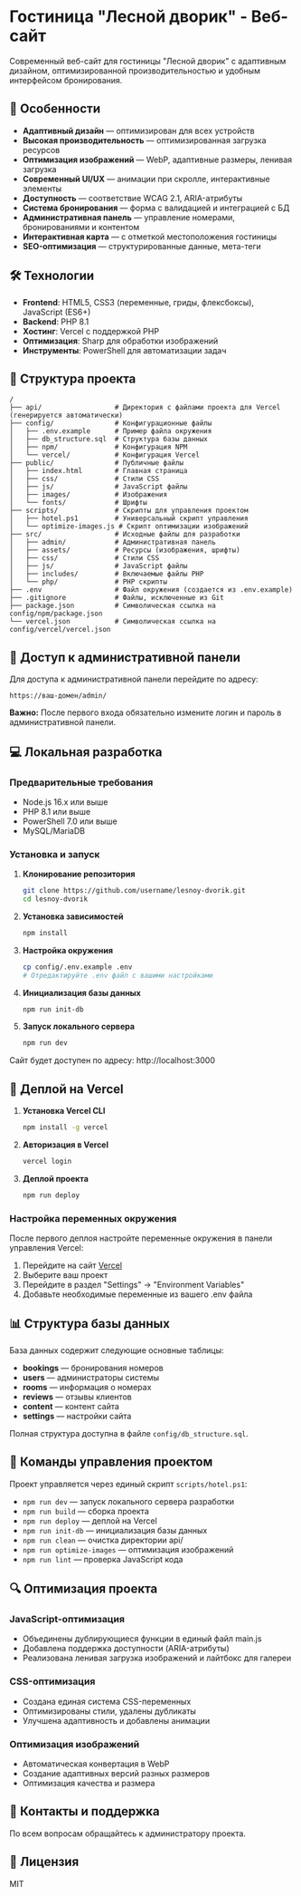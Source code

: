 # Гостиница "Лесной дворик" - Веб-сайт

Современный веб-сайт для гостиницы "Лесной дворик" с адаптивным дизайном, оптимизированной производительностью и удобным интерфейсом бронирования.

## 🌟 Особенности

- **Адаптивный дизайн** — оптимизирован для всех устройств
- **Высокая производительность** — оптимизированная загрузка ресурсов
- **Оптимизация изображений** — WebP, адаптивные размеры, ленивая загрузка
- **Современный UI/UX** — анимации при скролле, интерактивные элементы
- **Доступность** — соответствие WCAG 2.1, ARIA-атрибуты
- **Система бронирования** — форма с валидацией и интеграцией с БД
- **Административная панель** — управление номерами, бронированиями и контентом
- **Интерактивная карта** — с отметкой местоположения гостиницы
- **SEO-оптимизация** — структурированные данные, мета-теги

## 🛠️ Технологии

- **Frontend**: HTML5, CSS3 (переменные, гриды, флексбоксы), JavaScript (ES6+)
- **Backend**: PHP 8.1
- **Хостинг**: Vercel с поддержкой PHP
- **Оптимизация**: Sharp для обработки изображений
- **Инструменты**: PowerShell для автоматизации задач

## 📁 Структура проекта

```
/
├── api/                  # Директория с файлами проекта для Vercel (генерируется автоматически)
├── config/               # Конфигурационные файлы
│   ├── .env.example      # Пример файла окружения
│   ├── db_structure.sql  # Структура базы данных
│   ├── npm/              # Конфигурация NPM
│   └── vercel/           # Конфигурация Vercel
├── public/               # Публичные файлы
│   ├── index.html        # Главная страница
│   ├── css/              # Стили CSS
│   ├── js/               # JavaScript файлы
│   ├── images/           # Изображения
│   └── fonts/            # Шрифты
├── scripts/              # Скрипты для управления проектом
│   ├── hotel.ps1         # Универсальный скрипт управления
│   └── optimize-images.js # Скрипт оптимизации изображений
├── src/                  # Исходные файлы для разработки
│   ├── admin/            # Административная панель
│   ├── assets/           # Ресурсы (изображения, шрифты)
│   ├── css/              # Стили CSS
│   ├── js/               # JavaScript файлы
│   ├── includes/         # Включаемые файлы PHP
│   └── php/              # PHP скрипты
├── .env                  # Файл окружения (создается из .env.example)
├── .gitignore            # Файлы, исключенные из Git
├── package.json          # Символическая ссылка на config/npm/package.json
└── vercel.json           # Символическая ссылка на config/vercel/vercel.json
```

## 🔐 Доступ к административной панели

Для доступа к административной панели перейдите по адресу:
```
https://ваш-домен/admin/
```

**Важно:** После первого входа обязательно измените логин и пароль в административной панели.

## 💻 Локальная разработка

### Предварительные требования

- Node.js 16.x или выше
- PHP 8.1 или выше
- PowerShell 7.0 или выше
- MySQL/MariaDB

### Установка и запуск

1. **Клонирование репозитория**
   ```bash
   git clone https://github.com/username/lesnoy-dvorik.git
   cd lesnoy-dvorik
   ```

2. **Установка зависимостей**
   ```bash
   npm install
   ```

3. **Настройка окружения**
   ```bash
   cp config/.env.example .env
   # Отредактируйте .env файл с вашими настройками
   ```

4. **Инициализация базы данных**
   ```bash
   npm run init-db
   ```

5. **Запуск локального сервера**
   ```bash
   npm run dev
   ```

Сайт будет доступен по адресу: http://localhost:3000

## 🚀 Деплой на Vercel

1. **Установка Vercel CLI**
   ```bash
   npm install -g vercel
   ```

2. **Авторизация в Vercel**
   ```bash
   vercel login
   ```

3. **Деплой проекта**
   ```bash
   npm run deploy
   ```

### Настройка переменных окружения

После первого деплоя настройте переменные окружения в панели управления Vercel:

1. Перейдите на сайт [Vercel](https://vercel.com)
2. Выберите ваш проект
3. Перейдите в раздел "Settings" -> "Environment Variables"
4. Добавьте необходимые переменные из вашего .env файла

## 📊 Структура базы данных

База данных содержит следующие основные таблицы:

- **bookings** — бронирования номеров
- **users** — администраторы системы
- **rooms** — информация о номерах
- **reviews** — отзывы клиентов
- **content** — контент сайта
- **settings** — настройки сайта

Полная структура доступна в файле `config/db_structure.sql`.

## 🔧 Команды управления проектом

Проект управляется через единый скрипт `scripts/hotel.ps1`:

- `npm run dev` — запуск локального сервера разработки
- `npm run build` — сборка проекта
- `npm run deploy` — деплой на Vercel
- `npm run init-db` — инициализация базы данных
- `npm run clean` — очистка директории api/
- `npm run optimize-images` — оптимизация изображений
- `npm run lint` — проверка JavaScript кода

## 🔍 Оптимизация проекта

### JavaScript-оптимизация
- Объединены дублирующиеся функции в единый файл main.js
- Добавлена поддержка доступности (ARIA-атрибуты)
- Реализована ленивая загрузка изображений и лайтбокс для галереи

### CSS-оптимизация
- Создана единая система CSS-переменных
- Оптимизированы стили, удалены дубликаты
- Улучшена адаптивность и добавлены анимации

### Оптимизация изображений
- Автоматическая конвертация в WebP
- Создание адаптивных версий разных размеров
- Оптимизация качества и размера

## 📝 Контакты и поддержка

По всем вопросам обращайтесь к администратору проекта.

## 📄 Лицензия

MIT 